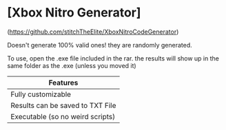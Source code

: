 # [Xbox Nitro Generator]
(https://github.com/stitchTheElite/XboxNitroCodeGenerator)

Doesn't generate 100% valid ones! they are randomly generated.


To use, open the .exe file included in the rar. the results will show up in the same folder as the .exe (unless you moved it)

| Features|
| ------------- |
|Fully customizable|
|Results can be saved to TXT File| 
|Executable (so no weird scripts)| 
